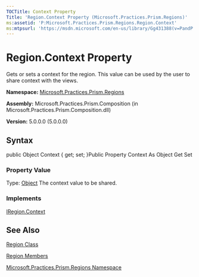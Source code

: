 ```yaml
---
TOCTitle: Context Property
Title: 'Region.Context Property (Microsoft.Practices.Prism.Regions)'
ms:assetid: 'P:Microsoft.Practices.Prism.Regions.Region.Context'
ms:mtpsurl: 'https://msdn.microsoft.com/en-us/library/Gg431388(v=PandP.50)'
---
```



# Region.Context Property

Gets or sets a context for the region. This value can be used by the user to share context with the views.

**Namespace:** [Microsoft.Practices.Prism.Regions](https://msdn.microsoft.com/library/microsoft.practices.prism.regions)
**Assembly:** Microsoft.Practices.Prism.Composition (in Microsoft.Practices.Prism.Composition.dll)

**Version:** 5.0.0.0 (5.0.0.0)

## Syntax

public Object Context { get; set; }Public Property Context As Object Get Set
### Property Value

Type: [Object](http://msdn.microsoft.com/en-us/library/e5kfa45b)
The context value to be shared.
### Implements

[IRegion.Context](https://msdn.microsoft.com/library/microsoft.practices.prism.regions.iregion.context)

## See Also

[Region Class](https://msdn.microsoft.com/library/microsoft.practices.prism.regions.region)

[Region Members](https://msdn.microsoft.com/allmembers.t:microsoft.practices.prism.regions.region)

[Microsoft.Practices.Prism.Regions Namespace](https://msdn.microsoft.com/library/microsoft.practices.prism.regions)
